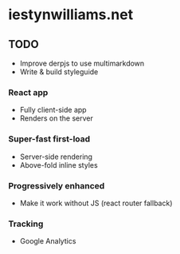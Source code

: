 # iestynwilliams.net


## TODO
- Improve derpjs to use multimarkdown
- Write & build styleguide

### React app
- Fully client-side app
- Renders on the server

### Super-fast first-load
- Server-side rendering
- Above-fold inline styles

### Progressively enhanced
- Make it work without JS (react router fallback)

### Tracking
- Google Analytics